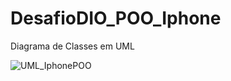 # DesafioDIO_POO_Iphone

Diagrama de Classes em UML

![UML_IphonePOO](https://user-images.githubusercontent.com/86835262/206921627-30ab143f-b87a-4a72-b170-42ed5aed7e4c.png)
